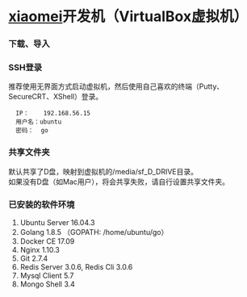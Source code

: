 # <a href="http://github.com/lovego/xiaomei">xiaomei</a>开发机（VirtualBox虚拟机）

### 下载、导入

### SSH登录
推荐使用无界面方式启动虚拟机，然后使用自己喜欢的终端（Putty、SecureCRT、XShell）登录。
```
  IP：    192.168.56.15
  用户名：ubuntu
  密码：  go
```

### 共享文件夹

默认共享了D盘，映射到虚拟机的/media/sf_D_DRIVE目录。<br/>
如果没有D盘（如Mac用户），将会共享失败，请自行设置共享文件夹。

### 已安装的软件环境
1. Ubuntu Server 16.04.3
2. Golang 1.8.5 （GOPATH: /home/ubuntu/go）
3. Docker CE 17.09
4. Nginx 1.10.3
5. Git 2.7.4
6. Redis Server 3.0.6, Redis Cli 3.0.6
7. Mysql Client 5.7
8. Mongo Shell 3.4
